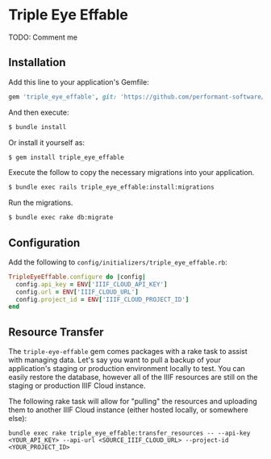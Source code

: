 # Triple Eye Effable
TODO: Comment me

## Installation
Add this line to your application's Gemfile:

```ruby
gem 'triple_eye_effable', git: 'https://github.com/performant-software/triple-eye-effable.git', tag: 'v0.1.0'
```

And then execute:
```bash
$ bundle install
```

Or install it yourself as:
```bash
$ gem install triple_eye_effable
```

Execute the follow to copy the necessary migrations into your application.

```bash
$ bundle exec rails triple_eye_effable:install:migrations
```

Run the migrations.

```bash
$ bundle exec rake db:migrate
```

## Configuration

Add the following to `config/initializers/triple_eye_effable.rb`:

```ruby
TripleEyeEffable.configure do |config|
  config.api_key = ENV['IIIF_CLOUD_API_KEY']
  config.url = ENV['IIIF_CLOUD_URL']
  config.project_id = ENV['IIIF_CLOUD_PROJECT_ID']
end

```

## Resource Transfer

The `triple-eye-effable` gem comes packages with a rake task to assist with managing data. Let's say you want to pull a backup of your application's staging or production environment locally to test. You can easily restore the database, however all of the IIIF resources are still on the staging or production IIIF Cloud instance.

The following rake task will allow for "pulling" the resources and uploading them to another IIIF Cloud instance (either hosted locally, or somewhere else):

```shell
bundle exec rake triple_eye_effable:transfer_resources -- --api-key <YOUR_API_KEY> --api-url <SOURCE_IIIF_CLOUD_URL> --project-id <YOUR_PROJECT_ID>
```
